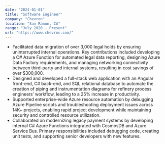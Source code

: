 ```yaml
---
date: "2024-01-01"
title: "Software Engineer"
company: "Chevron"
location: "San Ramon, CA"
range: "July 2020 - Present"
url: "https://www.chevron.com/"
---
```


- Facilitated data migration of over 3,000 legal holds by ensuring uninterrupted internal operations. Key
  contributions included developing a C# Azure Function for automated legal data reporting, designing Azure Data
  Factory requirements, and managing networking connectivity between third-party and internal systems, resulting
  in cost savings of over $300,000.
- Designed and developed a full-stack web application with an Angular front-end, C# back-end, and SQL relational
  database to automate the creation of piping and instrumentation diagrams for refinery process engineers’
  workflow, leading to a 25% increase in productivity.
- Supported enterprise-wide Azure resource automation by debugging Azure Pipeline scripts and troubleshooting
  deployment issues across 14K+ projects, enabling rapid project development while maintaining security and
  controlled resource utilization.
- Collaborated on modernizing legacy payment systems by developing internal C# Azure Functions integrated with
  CosmosDB and Azure Service Bus. Primary responsibilities included debugging code, creating unit tests, and
  supporting senior developers with new features.

